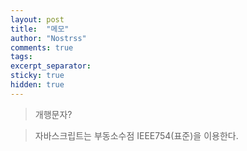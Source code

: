 ```yaml
---
layout: post
title:  "메모"
author: "Nostrss"
comments: true
tags: 
excerpt_separator: 
sticky: true
hidden: true
---
```


>개행문자?

>자바스크립트는 부동소수점 IEEE754(표준)을 이용한다.



